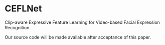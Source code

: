 # CEFLNet
Clip-aware Expressive Feature Learning for Video-based Facial Expression Recognition.

Our source code will be made available after acceptance of this paper.
